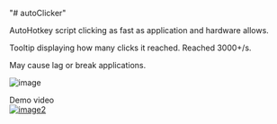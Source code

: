 "# autoClicker"  

AutoHotkey script clicking as fast as application and hardware allows.  

Tooltip displaying how many clicks it reached. Reached 3000+/s.  

May cause lag or break applications.  

![image](https://github.com/Anon853/autoClicker/blob/main/clickscountnew.jpg)  

Demo video  
[![image2](https://i.postimg.cc/J0rQHhk4/preview.jpg)](https://youtu.be/X-G__BlCeIg)  

